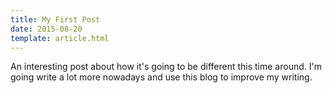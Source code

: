 ```yaml
---
title: My First Post
date: 2015-08-20
template: article.html
---
```


An interesting post about how it's going to be different this time around. I'm going write a lot more nowadays and use this blog to improve my writing.